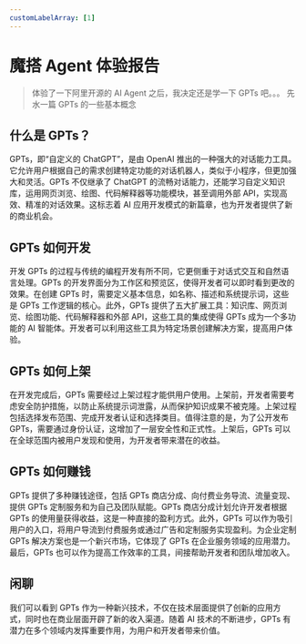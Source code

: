 ```yaml
---
customLabelArray: [1]
---
```


# <Label :level='1'/> 魔搭 Agent 体验报告

> 体验了一下阿里开源的 AI Agent 之后，我决定还是学一下 GPTs 吧。。。
> 先水一篇 GPTs 的一些基本概念

## 什么是 GPTs？

GPTs，即“自定义的 ChatGPT”，是由 OpenAI 推出的一种强大的对话能力工具。它允许用户根据自己的需求创建特定功能的对话机器人，类似于小程序，但更加强大和灵活。GPTs 不仅继承了 ChatGPT 的流畅对话能力，还能学习自定义知识库，运用网页浏览、绘图、代码解释器等功能模块，甚至调用外部 API，实现高效、精准的对话效果。这标志着 AI 应用开发模式的新篇章，也为开发者提供了新的商业机会。

## GPTs 如何开发

开发 GPTs 的过程与传统的编程开发有所不同，它更侧重于对话式交互和自然语言处理。GPTs 的开发界面分为工作区和预览区，使得开发者可以即时看到更改的效果。在创建 GPTs 时，需要定义基本信息，如名称、描述和系统提示词，这些是 GPTs 工作逻辑的核心。此外，GPTs 提供了五大扩展工具：知识库、网页浏览、绘图功能、代码解释器和外部 API，这些工具的集成使得 GPTs 成为一个多功能的 AI 智能体。开发者可以利用这些工具为特定场景创建解决方案，提高用户体验。

## GPTs 如何上架

在开发完成后，GPTs 需要经过上架过程才能供用户使用。上架前，开发者需要考虑安全防护措施，以防止系统提示词泄露，从而保护知识成果不被克隆。上架过程包括选择发布范围、完成开发者认证和选择类目。值得注意的是，为了公开发布 GPTs，需要通过身份认证，这增加了一层安全性和正式性。上架后，GPTs 可以在全球范围内被用户发现和使用，为开发者带来潜在的收益。

## GPTs 如何赚钱

GPTs 提供了多种赚钱途径，包括 GPTs 商店分成、向付费业务导流、流量变现、提供 GPTs 定制服务和为自己及团队赋能。GPTs 商店分成计划允许开发者根据 GPTs 的使用量获得收益，这是一种直接的盈利方式。此外，GPTs 可以作为吸引用户的入口，将用户导流到付费服务或通过广告和定制服务实现盈利。为企业定制 GPTs 解决方案也是一个新兴市场，它体现了 GPTs 在企业服务领域的应用潜力。最后，GPTs 也可以作为提高工作效率的工具，间接帮助开发者和团队增加收入。

## 闲聊

我们可以看到 GPTs 作为一种新兴技术，不仅在技术层面提供了创新的应用方式，同时也在商业层面开辟了新的收入渠道。随着 AI 技术的不断进步，GPTs 有潜力在多个领域内发挥重要作用，为用户和开发者带来价值。

